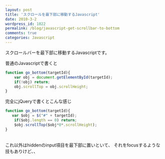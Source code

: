 ```yaml
---
layout: post
title: 'スクロールを最下部に移動するJavascript'
date: 2010-3-2
wordpress_id: 1022
permalink: /blog/javascript-get-scrollbar-to-bottom
comments: true
categories: Javascript
---
```

スクロールバーを最下部に移動するJavascriptです。

普通のJavascriptで書くと

```javascript
function go_bottom(targetId){
    var obj = document.getElementById(targetId);
    if(!obj) return;
    obj.scrollTop = obj.scrollHeight;
}
```

完全にjQueryで書くとこんな感じ

```javascript
function go_bottom(targetId){
   var $obj = $("#" + targetId);
    if($obj.length == 0) return;
    $obj.scrollTop($obj*0*.scrollHeight);
}
```

<br>
これ以外はhiddenのinput項目を最下部に置いといて、
それをfocusするような技もありけど、、

